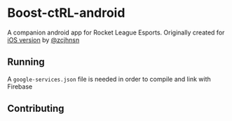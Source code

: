 # Boost-ctRL-android
A companion android app for Rocket League Esports. Originally created for [iOS version](https://github.com/zcjhnsn/Boost-ctRL) by [@zcjhnsn](https://github.com/zcjhnsn)

## Running
A `google-services.json` file is needed in order to compile and link with Firebase

## Contributing